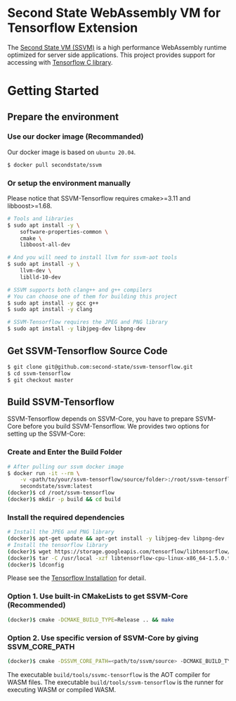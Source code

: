 # Second State WebAssembly VM for Tensorflow Extension

The [Second State VM (SSVM)](https://github.com/second-state/ssvm) is a high performance WebAssembly runtime optimized for server side applications. This project provides support for accessing with [Tensorflow C library](https://www.tensorflow.org/install/lang_c).

# Getting Started

## Prepare the environment

### Use our docker image (Recommanded)

Our docker image is based on `ubuntu 20.04`.

```bash
$ docker pull secondstate/ssvm
```

### Or setup the environment manually

Please notice that SSVM-Tensorflow requires cmake>=3.11 and libboost>=1.68.

```bash
# Tools and libraries
$ sudo apt install -y \
	software-properties-common \
	cmake \
	libboost-all-dev

# And you will need to install llvm for ssvm-aot tools
$ sudo apt install -y \
	llvm-dev \
	liblld-10-dev

# SSVM supports both clang++ and g++ compilers
# You can choose one of them for building this project
$ sudo apt install -y gcc g++
$ sudo apt install -y clang

# SSVM-Tensorflow requires the JPEG and PNG library
$ sudo apt install -y libjpeg-dev libpng-dev
```

## Get SSVM-Tensorflow Source Code

```bash
$ git clone git@github.com:second-state/ssvm-tensorflow.git
$ cd ssvm-tensorflow
$ git checkout master
```

## Build SSVM-Tensorflow

SSVM-Tensorflow depends on SSVM-Core, you have to prepare SSVM-Core before you build SSVM-Tensorflow.
We provides two options for setting up the SSVM-Core:

### Create and Enter the Build Folder

```bash
# After pulling our ssvm docker image
$ docker run -it --rm \
    -v <path/to/your/ssvm-tensorflow/source/folder>:/root/ssvm-tensorflow \
    secondstate/ssvm:latest
(docker)$ cd /root/ssvm-tensorflow
(docker)$ mkdir -p build && cd build
```

### Install the required dependencies

```bash
# Install the JPEG and PNG library
(docker)$ apt-get update && apt-get install -y libjpeg-dev libpng-dev
# Install the tensorflow library
(docker)$ wget https://storage.googleapis.com/tensorflow/libtensorflow/libtensorflow-cpu-linux-x86_64-1.5.0.tar.gz
(docker)$ tar -C /usr/local -xzf libtensorflow-cpu-linux-x86_64-1.5.0.tar.gz
(docker)$ ldconfig
```

Please see the [Tensorflow Installation](https://www.tensorflow.org/install/lang_c) for detail.

### Option 1. Use built-in CMakeLists to get SSVM-Core (Recommended)

```bash
(docker)$ cmake -DCMAKE_BUILD_TYPE=Release .. && make
```

### Option 2. Use specific version of SSVM-Core by giving SSVM_CORE_PATH

```bash
(docker)$ cmake -DSSVM_CORE_PATH=<path/to/ssvm/source> -DCMAKE_BUILD_TYPE=Release .. && make
```

The executable `build/tools/ssvmc-tensorflow` is the AOT compiler for WASM files.
The executable `build/tools/ssvm-tensorflow` is the runner for executing WASM or compiled WASM.
